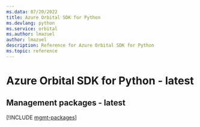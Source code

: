 ```yaml
---
ms.data: 07/20/2022
title: Azure Orbital SDK for Python
ms.devlang: python
ms.service: orbital
ms.author: lmazuel
author: lmazuel
description: Reference for Azure Orbital SDK for Python
ms.topic: reference
---
```

# Azure Orbital SDK for Python - latest

## Management packages - latest
[!INCLUDE [mgmt-packages](orbital-mgmt-index.md)]
